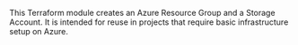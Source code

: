 This Terraform module creates an Azure Resource Group and a Storage Account.
It is intended for reuse in projects that require basic infrastructure setup on Azure.

